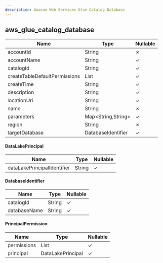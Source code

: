 ```yaml
---
description: Amazon Web Services Glue Catalog Database
---
```

aws_glue_catalog_database
-------------------------

| **Name**                      | **Type**                  | **Nullable** |
| ----------------------------- | ------------------------- | ------------ |
| accountId                     | String                    | &cross;      |
| accountName                   | String                    | &check;      |
| catalogId                     | String                    | &check;      |
| createTableDefaultPermissions | List<PrincipalPermission> | &check;      |
| createTime                    | String                    | &check;      |
| description                   | String                    | &check;      |
| locationUri                   | String                    | &check;      |
| name                          | String                    | &cross;      |
| parameters                    | Map<String,String>        | &check;      |
| region                        | String                    | &cross;      |
| targetDatabase                | DatabaseIdentifier        | &check;      |

#### DataLakePrincipal
| **Name**                    | **Type** | **Nullable** |
| --------------------------- | -------- | ------------ |
| dataLakePrincipalIdentifier | String   | &check;      |

#### DatabaseIdentifier
| **Name**     | **Type** | **Nullable** |
| ------------ | -------- | ------------ |
| catalogId    | String   | &check;      |
| databaseName | String   | &check;      |

#### PrincipalPermission
| **Name**    | **Type**          | **Nullable** |
| ----------- | ----------------- | ------------ |
| permissions | List<String>      | &check;      |
| principal   | DataLakePrincipal | &check;      |
